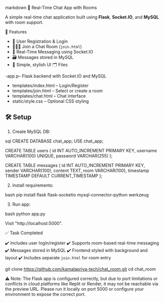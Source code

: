 


markdown
 💬 Real-Time Chat App with Rooms

A simple real-time chat application built using **Flask**, **Socket.IO**, and **MySQL** with room support.

 🚀 Features

- 🔐 User Registration & Login
- 🧑‍🤝‍🧑 Join a Chat Room (`join.html`)
- 💬 Real-Time Messaging using Socket.IO
- 🗃️ Messages stored in MySQL
- 🎨 Simple, stylish UI
 🗂️ Files

-app.p– Flask backend with Socket.IO and MySQL
- templates/index.html – Login/Register
- templates/join.html – Select or create a room
- templates/chat.html – Chat interface
- static/style.css – Optional CSS styling

## 🛠️ Setup

1. Create MySQL DB:

sql
CREATE DATABASE chat_app;
USE chat_app;

CREATE TABLE users (
  id INT AUTO_INCREMENT PRIMARY KEY,
  username VARCHAR(100) UNIQUE,
  password VARCHAR(255)
);

CREATE TABLE messages (
  id INT AUTO_INCREMENT PRIMARY KEY,
  sender VARCHAR(100),
  content TEXT,
  room VARCHAR(100),
  timestamp TIMESTAMP DEFAULT CURRENT_TIMESTAMP
);


2. Install requirements:

bash
pip install flask flask-socketio mysql-connector-python werkzeug


3. Run app:

bash
python app.py


Visit "http://localhost:5000".

✅ Task Completed

✔️ Includes user login/register
✔️ Supports room-based real-time messaging
✔️ Messages stored in MySQL
✔️ Frontend styled with background and layout
✔️ Includes separate `join.html` for room entry

git clone https://github.com/kamalapriya-tech/chat_room.git
cd chat_room

⚠️ Note: The Flask app is configured correctly, but due to port limitations or conflicts in cloud platforms like Replit or Render, it may not be reachable via the preview URL. Please run it locally on port 5000 or configure your environment to expose the correct port.

